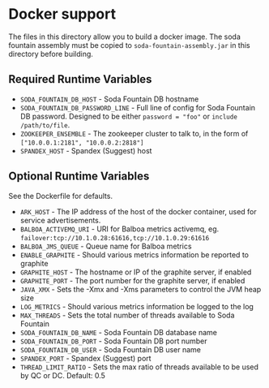 # Docker support

The files in this directory allow you to build a docker image.  The soda fountain assembly must be 
copied to `soda-fountain-assembly.jar` in this directory before building.

## Required Runtime Variables

* `SODA_FOUNTAIN_DB_HOST` - Soda Fountain DB hostname
* `SODA_FOUNTAIN_DB_PASSWORD_LINE` - Full line of config for Soda Fountain DB password.  Designed to be either `password = "foo"` or `include /path/to/file`.
* `ZOOKEEPER_ENSEMBLE` - The zookeeper cluster to talk to, in the form of `["10.0.0.1:2181", "10.0.0.2:2818"]`
* `SPANDEX_HOST` - Spandex (Suggest) host

## Optional Runtime Variables

See the Dockerfile for defaults.

* `ARK_HOST` - The IP address of the host of the docker container, used for service advertisements.
* `BALBOA_ACTIVEMQ_URI` - URI for Balboa metrics activemq, eg. `failover:tcp://10.1.0.28:61616,tcp://10.1.0.29:61616`
* `BALBOA_JMS_QUEUE` - Queue name for Balboa metrics
* `ENABLE_GRAPHITE` - Should various metrics information be reported to graphite
* `GRAPHITE_HOST` - The hostname or IP of the graphite server, if enabled
* `GRAPHITE_PORT` - The port number for the graphite server, if enabled
* `JAVA_XMX` - Sets the -Xmx and -Xms parameters to control the JVM heap size
* `LOG_METRICS` - Should various metrics information be logged to the log
* `MAX_THREADS` - Sets the total number of threads available to Soda Fountain
* `SODA_FOUNTAIN_DB_NAME` - Soda Fountain DB database name
* `SODA_FOUNTAIN_DB_PORT` - Soda Fountain DB port number
* `SODA_FOUNTAIN_DB_USER` - Soda Fountain DB user name
* `SPANDEX_PORT` - Spandex (Suggest) port
* `THREAD_LIMIT_RATIO` - Sets the max ratio of threads available to be used by QC or DC. Default: 0.5

